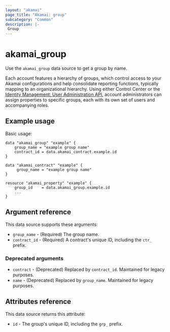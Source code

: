 ```yaml
---
layout: "akamai"
page_title: "Akamai: group"
subcategory: "Common"
description: |-
 Group
---
```


# akamai_group

Use the `akamai_group` data source to get a group by name.

Each account features a hierarchy of groups, which control access to your
Akamai configurations and help consolidate reporting functions, typically
mapping to an organizational hierarchy. Using either Control Center or the
[Identity Management: User Administration API](https://developer.akamai.com/en-us/api/core_features/identity_management_user_admin/v2.html),
account administrators can assign properties to specific groups, each with
its own set of users and accompanying roles.

## Example usage

Basic usage:

```hcl
data "akamai_group" "example" {
    group_name = "example group name"
    contract_id = data.akamai_contract.example.id
}

data "akamai_contract" "example" {
     group_name = "example group name"
}

resource "akamai_property" "example" {
    group_id    = data.akamai_group.example.id
    ...
}
```

## Argument reference

This data source supports these arguments:

* `group_name` - (Required) The group name.
* `contract_id` - (Required) A contract's unique ID, including the `ctr_` prefix.

### Deprecated arguments
* `contract` - (Deprecated) Replaced by `contract_id`. Maintained for legacy purposes.
* `name` -  (Deprecated) Replaced by `group_name`. Maintained for legacy purposes.

## Attributes reference

This data source returns this attribute:

* `id` - The group's unique ID, including the `grp_` prefix.
